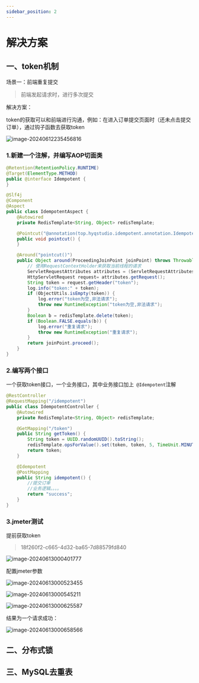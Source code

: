 ```yaml
---
sidebar_position: 2
---
```


# 解决方案

## 一、token机制

场景一：前端重复提交

> 前端发起请求时，进行多次提交

解决方案：

token的获取可以和前端进行沟通，例如：在进入订单提交页面时（还未点击提交订单），通过钩子函数去获取token

![image-20240612235456816](https://cdn.jsdelivr.net/gh/studio-hu/drawingBed/img/202406122355006.png)

### 1.新建一个注解，并编写AOP切面类

```java
@Retention(RetentionPolicy.RUNTIME)
@Target(ElementType.METHOD)
public @interface Idempotent {
}
```

```java
@Slf4j
@Component
@Aspect
public class IdempotentAspect {
    @Autowired
    private RedisTemplate<String, Object> redisTemplate;

    @Pointcut("@annotation(top.hyqstudio.idempotent.annotation.Idempotent)")
    public void pointcut() {
    }

    @Around("pointcut()")
    public Object around(ProceedingJoinPoint joinPoint) throws Throwable {
        // 使用RequestContextHolder来获取当前线程的请求
        ServletRequestAttributes attributes = (ServletRequestAttributes) RequestContextHolder.getRequestAttributes();
        HttpServletRequest request= attributes.getRequest();
        String token = request.getHeader("token");
        log.info("token:" + token);
        if (ObjectUtils.isEmpty(token)) {
            log.error("token为空,非法请求");
            throw new RuntimeException("token为空,非法请求");
        }
        Boolean b = redisTemplate.delete(token);
        if (Boolean.FALSE.equals(b)) {
            log.error("重复请求");
            throw new RuntimeException("重复请求");
        }
        return joinPoint.proceed();
    }
}
```

### 2.编写两个接口

一个获取token接口，一个业务接口，其中业务接口加上` @Idempotent`注解

```java
@RestController
@RequestMapping("/idempotent")
public class IdempotentController {
    @Autowired
    private RedisTemplate<String, Object> redisTemplate;

    @GetMapping("/token")
    public String getToken() {
        String token = UUID.randomUUID().toString();
        redisTemplate.opsForValue().set(token, token, 5, TimeUnit.MINUTES);
        return token;
    }

    @Idempotent
    @PostMapping
    public String idempotent() {
        //提交订单
        //业务逻辑。。。。
        return "success";
    }
}
```

### 3.jmeter测试

提前获取token

>18f260f2-c665-4d32-ba65-7d88579fd840

![image-20240613000401777](https://cdn.jsdelivr.net/gh/studio-hu/drawingBed/img/202406130004818.png)

配置jmeter参数

![image-20240613000523455](https://cdn.jsdelivr.net/gh/studio-hu/drawingBed/img/202406130005495.png)

![image-20240613000545211](https://cdn.jsdelivr.net/gh/studio-hu/drawingBed/img/202406130005246.png)

![image-20240613000625587](https://cdn.jsdelivr.net/gh/studio-hu/drawingBed/img/202406130006625.png)

结果为一个请求成功：

![image-20240613000658566](https://cdn.jsdelivr.net/gh/studio-hu/drawingBed/img/202406130006610.png)

## 二、分布式锁



## 三、MySQL去重表